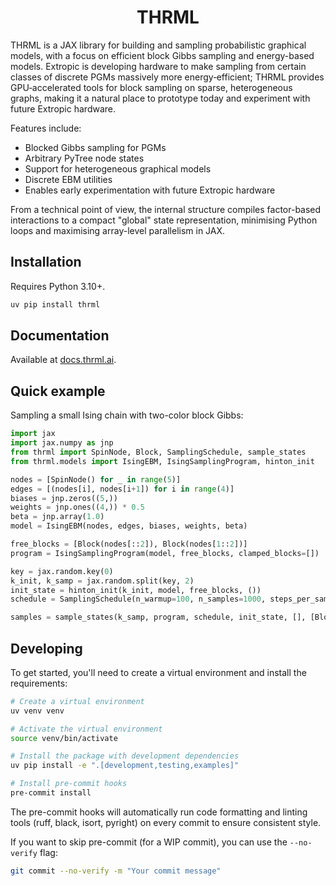 <h1 align='center'>THRML</h1>

THRML is a JAX library for building and sampling probabilistic graphical models, with a focus on efficient block Gibbs sampling and energy-based models. Extropic is developing hardware to make sampling from certain classes of discrete PGMs massively more energy‑efficient; THRML provides GPU‑accelerated tools for block sampling on sparse, heterogeneous graphs, making it a natural place to prototype today and experiment with future Extropic hardware.

Features include:

- Blocked Gibbs sampling for PGMs
- Arbitrary PyTree node states
- Support for heterogeneous graphical models
- Discrete EBM utilities
- Enables early experimentation with future Extropic hardware

From a technical point of view, the internal structure compiles factor-based interactions to a compact "global" state representation, minimising Python loops and maximising array-level parallelism in JAX.

## Installation

Requires Python 3.10+.

```bash
uv pip install thrml
```

## Documentation

Available at [docs.thrml.ai](https://docs.thrml.ai/en/latest/).


## Quick example

Sampling a small Ising chain with two-color block Gibbs:

```python
import jax
import jax.numpy as jnp
from thrml import SpinNode, Block, SamplingSchedule, sample_states
from thrml.models import IsingEBM, IsingSamplingProgram, hinton_init

nodes = [SpinNode() for _ in range(5)]
edges = [(nodes[i], nodes[i+1]) for i in range(4)]
biases = jnp.zeros((5,))
weights = jnp.ones((4,)) * 0.5
beta = jnp.array(1.0)
model = IsingEBM(nodes, edges, biases, weights, beta)

free_blocks = [Block(nodes[::2]), Block(nodes[1::2])]
program = IsingSamplingProgram(model, free_blocks, clamped_blocks=[])

key = jax.random.key(0)
k_init, k_samp = jax.random.split(key, 2)
init_state = hinton_init(k_init, model, free_blocks, ())
schedule = SamplingSchedule(n_warmup=100, n_samples=1000, steps_per_sample=2)

samples = sample_states(k_samp, program, schedule, init_state, [], [Block(nodes)])
```

## Developing

To get started, you'll need to create a virtual environment and install the requirements:

```bash
# Create a virtual environment
uv venv venv

# Activate the virtual environment
source venv/bin/activate

# Install the package with development dependencies
uv pip install -e ".[development,testing,examples]"

# Install pre-commit hooks
pre-commit install
```

The pre-commit hooks will automatically run code formatting and linting tools (ruff, black, isort, pyright) on every commit to ensure consistent style.

If you want to skip pre-commit (for a WIP commit), you can use the `--no-verify` flag:

```bash
git commit --no-verify -m "Your commit message"
```
